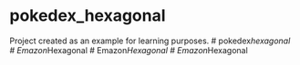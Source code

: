 # pokedex_hexagonal
Project created as an example for learning purposes.
#   p o k e d e x _ h e x a g o n a l  
 #   E m a z o n _ H e x a g o n a l  
 #   E m a z o n _ H e x a g o n a l  
 #   E m a z o n _ H e x a g o n a l  
 